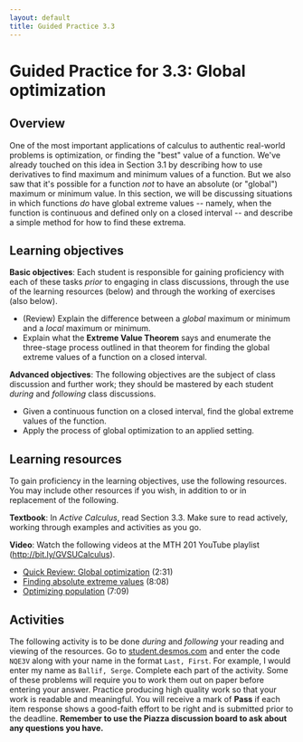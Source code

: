 ```yaml
---
layout: default
title: Guided Practice 3.3
---
```


# Guided Practice for 3.3: Global optimization

## Overview

One of the most important applications of calculus to authentic real-world problems is optimization, or finding the "best" value of a function. We've already touched on this idea in Section 3.1 by describing how to use derivatives to find maximum and minimum values of a function. But we also saw that it's possible for a function *not* to have an absolute (or "global") maximum or minimum value. In this section, we will be discussing situations in which functions *do* have global extreme values -- namely, when the function is continuous and defined only on a closed interval -- and describe a simple method for how to find these extrema. 



## Learning objectives

__Basic objectives__: Each student is responsible for gaining proficiency with each of these tasks _prior_ to engaging in class discussions, through the use of the learning resources (below) and through the working of exercises (also below). 

- (Review) Explain the difference between a *global* maximum or minimum and a *local* maximum or minimum. 
- Explain what the **Extreme Value Theorem** says and enumerate the three-stage process outlined in that theorem for finding the global extreme values of a function on a closed interval. 

__Advanced objectives__: The following objectives are the subject of class discussion and further work; they should be mastered by each student _during_ and _following_ class discussions. 

- Given a continuous function on a closed interval, find the global extreme values of the function. 
- Apply the process of global optimization to an applied setting. 

## Learning resources 

To gain proficiency in the learning objectives, use the following resources. You may include other resources if you wish, in addition to or in replacement of the following. 

__Textbook__: In _Active Calculus_, read Section 3.3. Make sure to read actively, working through examples and activities as you go. 

__Video__: Watch the following videos at the MTH 201 YouTube playlist (http://bit.ly/GVSUCalculus). 

- [Quick Review: Global optimization](http://www.youtube.com/watch?v=ldJfxeGHv3Y&list=PL9bIjQJDwfGuXQHuS5Jkmum_CFILoCZX-&index=66) (2:31)
- [Finding absolute extreme values](http://www.youtube.com/watch?v=YE57SJzL8r8&list=PL9bIjQJDwfGuXQHuS5Jkmum_CFILoCZX-&index=67) (8:08)
- [Optimizing population](http://www.youtube.com/watch?v=kz9JFNlQVVI&list=PL9bIjQJDwfGuXQHuS5Jkmum_CFILoCZX-&index=68) (7:09) 


## Activities

The following activity is to be done _during_ and _following_ your reading and viewing of the resources. Go to [student.desmos.com](https://student.desmos.com/?prepopulateCode=XPR36) and enter the code `NQE3V` along with your name in the format `Last, First`. For example, I would enter my name as `Ballif, Serge`. Complete each part of the activity. Some of these problems will require you to work them out on paper before entering your answer. Practice producing high quality work so that your work is readable and meaningful. You will receive a mark of __Pass__ if each item response shows a good-faith effort to be right and is submitted prior to the deadline. __Remember to use the Piazza discussion board to ask about any questions you have.__
